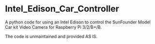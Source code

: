 # Intel_Edison_Car_Controller

A python code for using an Intel Edison to control the SunFounder Model Car kit Video Camera for Raspberry Pi 3/2/B+/B.

The code is unmaintained and provided AS IS.

